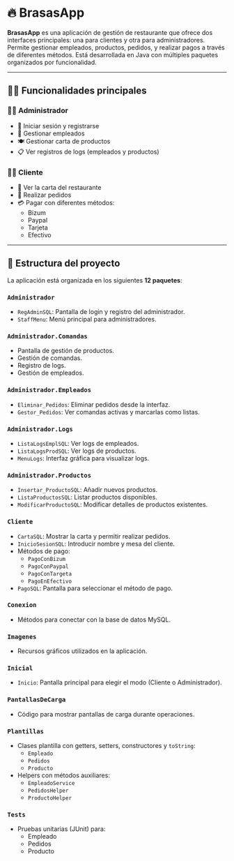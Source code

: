 # 🔥 BrasasApp

**BrasasApp** es una aplicación de gestión de restaurante que ofrece dos interfaces principales: una para clientes y otra para administradores. Permite gestionar empleados, productos, pedidos, y realizar pagos a través de diferentes métodos. Está desarrollada en Java con múltiples paquetes organizados por funcionalidad.

---

## 🧑‍🍳 Funcionalidades principales

### 👨‍💼 Administrador

- 🔐 Iniciar sesión y registrarse
- 👥 Gestionar empleados
- 🍽️ Gestionar carta de productos
- 📋 Ver registros de logs (empleados y productos)

### 🧑‍🍽 Cliente

- 📜 Ver la carta del restaurante
- 🛒 Realizar pedidos
- 💳 Pagar con diferentes métodos:
  - Bizum
  - Paypal
  - Tarjeta
  - Efectivo

---

## 📁 Estructura del proyecto

La aplicación está organizada en los siguientes **12 paquetes**:

### `Administrador`

- `RegAdminSQL`: Pantalla de login y registro del administrador.
- `StaffMenu`: Menú principal para administradores.

### `Administrador.Comandas`

- Pantalla de gestión de productos.
- Gestión de comandas.
- Registro de logs.
- Gestión de empleados.

### `Administrador.Empleados`

- `Eliminar_Pedidos`: Eliminar pedidos desde la interfaz.
- `Gestor_Pedidos`: Ver comandas activas y marcarlas como listas.

### `Administrador.Logs`

- `ListaLogsEmplSQL`: Ver logs de empleados.
- `ListaLogsProdSQL`: Ver logs de productos.
- `MenuLogs`: Interfaz gráfica para visualizar logs.

### `Administrador.Productos`

- `Insertar_ProductoSQL`: Añadir nuevos productos.
- `ListaProductosSQL`: Listar productos disponibles.
- `ModificarProductoSQL`: Modificar detalles de productos existentes.

### `Cliente`

- `CartaSQL`: Mostrar la carta y permitir realizar pedidos.
- `InicioSesionSQL`: Introducir nombre y mesa del cliente.
- Métodos de pago:
  - `PagoConBizum`
  - `PagoConPaypal`
  - `PagoConTargeta`
  - `PagoEnEfectivo`
- `PagoSQL`: Pantalla para seleccionar el método de pago.

### `Conexion`

- Métodos para conectar con la base de datos MySQL.

### `Imagenes`

- Recursos gráficos utilizados en la aplicación.

### `Inicial`

- `Inicio`: Pantalla principal para elegir el modo (Cliente o Administrador).

### `PantallasDeCarga`

- Código para mostrar pantallas de carga durante operaciones.

### `Plantillas`

- Clases plantilla con getters, setters, constructores y `toString`:
  - `Empleado`
  - `Pedidos`
  - `Producto`
- Helpers con métodos auxiliares:
  - `EmpleadoService`
  - `PedidosHelper`
  - `ProductoHelper`

### `Tests`

- Pruebas unitarias (JUnit) para:
  - Empleado
  - Pedidos
  - Producto

